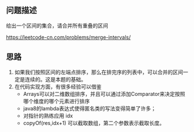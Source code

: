 ## 问题描述
给出一个区间的集合，请合并所有重叠的区间

https://leetcode-cn.com/problems/merge-intervals/

## 思路
1. 如果我们按照区间的左端点排序，那么在排完序的列表中，可以合并的区间一定是连续的。这是本题的基础。
2. 在代码实现方面，有很多经验可以借鉴
	- Arrays可以对二维数组排序，并且可以通过添加Comparator来决定按照哪个维度的哪个元素进行排序
	- java8的lambda表达式使得匿名类的写法变得简单了许多；
	- 对指针的熟练应用 idx
	- copyOf(res,idx+1) 可以截取数组，第二个参数表示截取长度。
